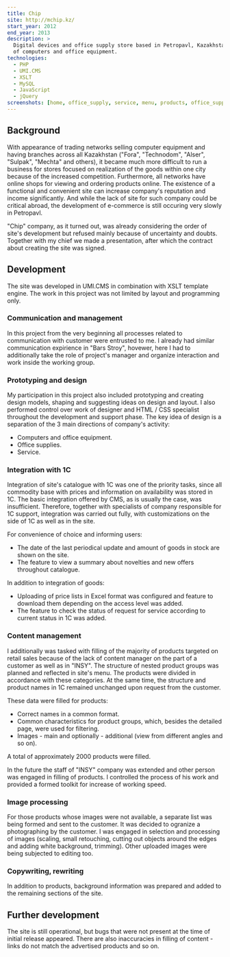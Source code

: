 ```yaml
---
title: Chip
site: http://mchip.kz/
start_year: 2012
end_year: 2013
description: >
  Digital devices and office supply store based in Petropavl, Kazakhstan. Also provides service for repair and service 
  of computers and office equipment.
technologies:
  - PHP
  - UMI.CMS
  - XSLT
  - MySQL
  - JavaScript
  - jQuery
screenshots: [home, office_supply, service, menu, products, office_supply_products, product, quick_order]
---
```


## Background

With appearance of trading networks selling computer equipment and having branches across all Kazakhstan ("Fora", 
"Technodom", "Alser", "Sulpak", "Mechta" and others), it became much more difficult to run a business for stores focused 
on realization of the goods within one city because of the increased competition. Furthermore, all networks have online 
shops for viewing and ordering products online. The existence of a functional and convenient site can increase company's 
reputation and income significantly. And while the lack of site for such company could be critical abroad, the 
development of e-commerce is still occuring very slowly in Petropavl.

"Chip" company, as it turned out, was already considering the order of site's development but refused mainly because of
uncertainty and doubts. Together with my chief we made a presentation, after which the contract about creating the site 
was signed.

## Development

The site was developed in UMI.CMS in combination with XSLT template engine. The work in this project was not limited by
layout and programming only.

### Communication and management

In this project from the very beginning all processes related to communication with customer were entrusted to me. I
already had similar communication expirience in "Bars Stroy", hovewer, here I had to additionally take the role of 
project's manager and organize interaction and work inside the working group.

### Prototyping and design

My participation in this project also included prototyping and creating design models, shaping and suggesting ideas on
design and layout. I also performed control over work of designer and HTML / CSS specialist throughout the development 
and support phase. The key idea of design is a separation of the 3 main directions of company's activity:

- Computers and office equipment.
- Office supplies.
- Service.

### Integration with 1C

Integration of site's catalogue with 1C was one of the priority tasks, since all commodity base with prices and 
information on availability was stored in 1C. The basic integration offered by CMS, as is usually the case, was 
insufficient. Therefore, together with specialists of company responsible for 1C support, integration was carried out 
fully, with customizations on the side of 1C as well as in the site.

For convenience of choice and informing users:

- The date of the last periodical update and amount of goods in stock are shown on the site.
- The feature to view a summary about novelties and new offers throughout catalogue. 

In addition to integration of goods:

- Uploading of price lists in Excel format was configured and feature to download them depending on the access level was
added.
- The feature to check the status of request for service according to current status in 1C was added.
 
### Content management

I additionally was tasked with filling of the majority of products targeted on retail sales because of the lack of 
content manager on the part of a customer as well as in "INSY". The structure of nested product groups was planned and 
reflected in site's menu. The products were divided in accordance with these categories. At the same time, the structure
and product names in 1C remained unchanged upon request from the customer.

These data were filled for products:

- Correct names in a common format.
- Common characteristics for product groups, which, besides the detailed page, were used for filtering.
- Images - main and optionally - additional (view from different angles and so on).

A total of approximately 2000 products were filled.

In the future the staff of "INSY" company was extended and other person was engaged in filling of products. I controlled
the process of his work and provided a formed toolkit for increase of working speed.

### Image processing

For those products whose images were not available, a separate list was being formed and sent to the customer. It was
decided to ogranize a photographing by the customer. I was engaged in selection and processing of images (scaling, small
retouching, cutting out objects around the edges and adding white background, trimming). Other uploaded images were 
being subjected to editing too.

### Copywriting, rewriting

In addition to products, background information was prepared and added to the remaining sections of the site.

## Further development

The site is still operational, but bugs that were not present at the time of initial release appeared. There are also
inaccuracies in filling of content - links do not match the advertised products and so on.
